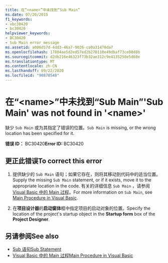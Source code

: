 ```yaml
---
title: 在“<name>”中未找到“Sub Main”
ms.date: 07/20/2015
f1_keywords:
- vbc30420
- bc30420
helpviewer_keywords:
- BC30420
- Sub Main error message
ms.assetid: a006d57d-4dd3-46a7-9026-ca9a31470da7
ms.openlocfilehash: 17804ae5d2ed57ed2b270110e49dbaf73ce08d8b
ms.sourcegitcommit: d2db216e46323f73b32ae312c9e4135258e5d68e
ms.translationtype: MT
ms.contentlocale: zh-CN
ms.lasthandoff: 09/22/2020
ms.locfileid: "90870548"
---
```

# <a name="sub-main-was-not-found-in-name"></a><span data-ttu-id="3e99c-102">在“\<name>”中未找到“Sub Main”</span><span class="sxs-lookup"><span data-stu-id="3e99c-102">'Sub Main' was not found in '\<name>'</span></span>

<span data-ttu-id="3e99c-103">缺少 `Sub Main` 或为其指定了错误的位置。</span><span class="sxs-lookup"><span data-stu-id="3e99c-103">`Sub Main` is missing, or the wrong location has been specified for it.</span></span>  
  
 <span data-ttu-id="3e99c-104">**错误 ID：** BC30420</span><span class="sxs-lookup"><span data-stu-id="3e99c-104">**Error ID:** BC30420</span></span>  
  
## <a name="to-correct-this-error"></a><span data-ttu-id="3e99c-105">更正此错误</span><span class="sxs-lookup"><span data-stu-id="3e99c-105">To correct this error</span></span>  
  
1. <span data-ttu-id="3e99c-106">提供缺少的 `Sub Main` 语句；如果它存在，则将其移动到代码中的适当位置。</span><span class="sxs-lookup"><span data-stu-id="3e99c-106">Supply the missing `Sub Main` statement, or if it exists, move it to the appropriate location in the code.</span></span> <span data-ttu-id="3e99c-107">有关的详细信息 `Sub Main` ，请参阅 [Visual Basic 中的 Main 过程](../../programming-guide/program-structure/main-procedure.md)。</span><span class="sxs-lookup"><span data-stu-id="3e99c-107">For more information on `Sub Main`, see [Main Procedure in Visual Basic](../../programming-guide/program-structure/main-procedure.md).</span></span>  
  
2. <span data-ttu-id="3e99c-108">在**项目设计器**的**启动窗体**框中指定项目的启动对象的位置。</span><span class="sxs-lookup"><span data-stu-id="3e99c-108">Specify the location of the project's startup object in the **Startup form** box of the **Project Designer**.</span></span>  
  
## <a name="see-also"></a><span data-ttu-id="3e99c-109">另请参阅</span><span class="sxs-lookup"><span data-stu-id="3e99c-109">See also</span></span>

- [<span data-ttu-id="3e99c-110">Sub 语句</span><span class="sxs-lookup"><span data-stu-id="3e99c-110">Sub Statement</span></span>](../statements/sub-statement.md)
- [<span data-ttu-id="3e99c-111">Visual Basic 中的 Main 过程</span><span class="sxs-lookup"><span data-stu-id="3e99c-111">Main Procedure in Visual Basic</span></span>](../../programming-guide/program-structure/main-procedure.md)
